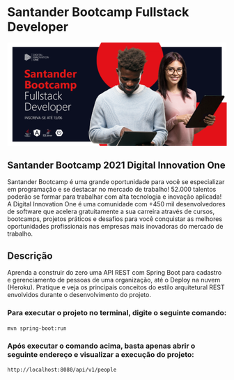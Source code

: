 # Santander Bootcamp Fullstack Developer
![Capa](https://github.com/maiksonstrife/Gerenciador-de-Pessoas-DIO/blob/main/thumbnail-1.png)

## Santander Bootcamp 2021 Digital Innovation One
 Santander Bootcamp é uma grande oportunidade para você se especializar em programação e se destacar no mercado de trabalho! 52.000 talentos poderão se formar para trabalhar com alta tecnologia e inovação aplicada!
 A Digital Innovation One é uma comunidade com +450 mil desenvolvedores de software que acelera gratuitamente a sua carreira através de cursos, bootcamps, projetos práticos e desafios para você conquistar as melhores oportunidades profissionais nas empresas mais inovadoras do mercado de trabalho.

## Descrição
 Aprenda a construir do zero uma API REST com Spring Boot para cadastro e gerenciamento de pessoas de uma organização, até o Deploy na nuvem (Heroku). Pratique e veja os principais conceitos do estilo arquitetural REST envolvidos durante o desenvolvimento do projeto.

### Para executar o projeto no terminal, digite o seguinte comando:
```shell script
mvn spring-boot:run 
```
### Após executar o comando acima, basta apenas abrir o seguinte endereço e visualizar a execução do projeto:
```
http://localhost:8080/api/v1/people
```
